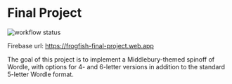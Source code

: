 # Final Project

![workflow status](https://github.com/csci0312-f22/project-frogfish/actions/workflows/node.js.yml/badge.svg)

Firebase url: https://frogfish-final-project.web.app

The goal of this project is to implement a Middlebury-themed spinoff of Wordle, with options for 4- and 6-letter versions in addition to the standard 5-letter Wordle format.
